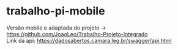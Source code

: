 # trabalho-pi-mobile
Versão mobile e adaptada do projeto -> https://github.com/JoaoLeo/Trabalho-Projeto-Integrado <br>
Link da api: https://dadosabertos.camara.leg.br/swagger/api.html
